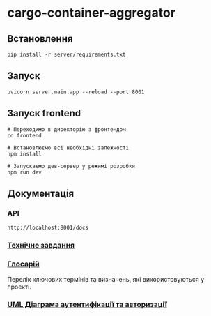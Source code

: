 # cargo-container-aggregator

## Встановлення
```
pip install -r server/requirements.txt
```

## Запуск
```
uvicorn server.main:app --reload --port 8001
```

## Запуск frontend
```
# Переходимо в директорію з фронтендом
cd frontend

# Встановлюємо всі необхідні залежності
npm install

# Запускаємо дев-сервер у режимі розробки
npm run dev
```

## Документація 

### API
```
http://localhost:8001/docs
```

### [Технічне завдання](docs/technical-task.md)

### [Глосарій](docs/glossary.md)
Перелік ключових термінів та визначень, які використовуються у проєкті.

### [UML Діаграма аутентифікації та авторизації](docs/auth-sequence.md)

